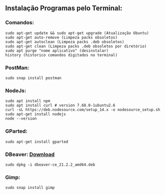 ## Instalação Programas pelo Terminal: 

### Comandos:
```
sudo apt-get update && sudo apt-get upgrade (Atualização Ubuntu)
sudo apt-get auto-remove (Limpeza packs obsoletos)
sudo apt-get autoclean (Limpeza packs .deb obsoletos)
sudo apt-get clean (Limpeza packs .deb obsoletos por diretório)
sudo apt purge "nome aplicativo" (desinstalar) 
history (historico comandos digitados no terminal)
```

### PostMan:
```
sudo snap install postman
```

### NodeJs:
```
sudo apt install npm
sudo apt install curl # version 7.68.0-1ubuntu2.6
curl -sL https://deb.nodesource.com/setup_14.x -o nodesource_setup.sh
sudo apt-get install nodejs
node --version
```

### GParted:
```
sudo apt-get install gparted
```

### DBeaver: [Download](https://dbeaver.io/download/)
```
sudo dpkg -i dbeaver-ce_21.2.2_amd64.deb
```

### Gimp:
```
sudo snap install gimp
```
